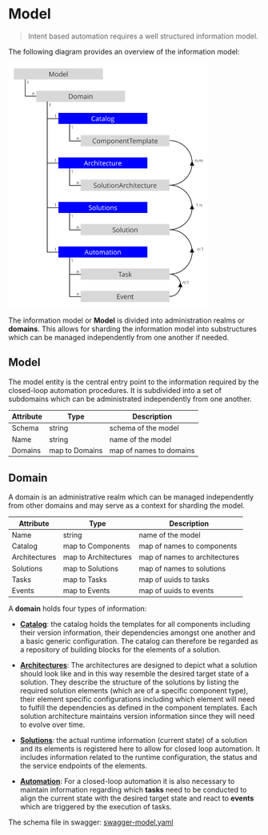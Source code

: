 Model
=====

> Intent based automation requires a well structured information model.

The following diagram provides an overview of the information model:

<img src="./assets/entities.svg" alt="Information Model" width="400"/>

The information model or **Model** is divided into administration realms or
**domains**. This allows for sharding the information model into substructures
which can be managed independently from one another if needed.

Model
-----

The model entity is the central entry point to the information required by the
closed-loop automation procedures. It is subdivided into a set of subdomains
which can be administrated independently from one another.

| Attribute | Type           | Description             |
|-----------|----------------|-------------------------|
| Schema    | string         | schema of the model     |
| Name      | string         | name of the model       |
| Domains   | map to Domains | map of names to domains |


Domain
------

A domain is an administrative realm which can be managed independently from
other domains and may serve as a context for sharding the model.

| Attribute     | Type                 | Description                   |
|---------------|----------------------|-------------------------------|
| Name          | string               | name of the model             |
| Catalog       | map to Components    | map of names to components    |
| Architectures | map to Architectures | map of names to architectures |
| Solutions     | map to Solutions     | map of names to solutions     |
| Tasks         | map to Tasks         | map of uuids to tasks         |
| Events        | map to Events        | map of uuids to events        |

A **domain** holds four types of information:

- [**Catalog**](./Model-Catalog.md):
  the catalog holds the templates for all components including
  their version information, their dependencies amongst one another and
  a basic generic configuration. The catalog can therefore be regarded as a
  repository of building blocks for the elements of a solution.

- [**Architectures**](./Model-Architectures.md):
  The architectures are designed to depict what a solution
  should look like and in this way resemble the desired target state of a
  solution. They describe the structure of the solutions by listing the
  required solution elements (which are of a specific component type),
  their element specific configurations including which element will need to
  fulfill the dependencies as defined in the component templates.
  Each solution architecture maintains version information since they will need
  to evolve over time.

- [**Solutions**](./Model-Solutions.md):
  the actual runtime information (current state) of a solution
  and its elements is registered here to allow for closed loop automation.
  It includes information related to the runtime configuration, the status and
  the service endpoints of the elements.

- [**Automation**](./Model-Automation.md):
  For a closed-loop automation it is also necessary to maintain
  information regarding which **tasks** need to be conducted to align the
  current state with the desired target state and react to **events** which are
  triggered by the execution of tasks.

The schema file in swagger: <a href="assets/swagger-model.yaml" target="_blank">swagger-model.yaml</a>
